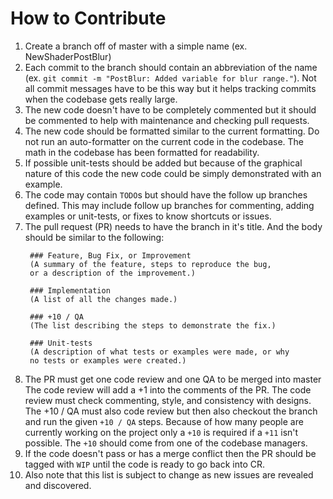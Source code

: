 # How to Contribute

1. Create a branch off of master with a simple name (ex. NewShaderPostBlur)
2. Each commit to the branch should contain an abbreviation of the name
   (ex. `git commit -m "PostBlur: Added variable for blur range."`).
   Not all commit messages have to be this way but it helps tracking
   commits when the codebase gets really large.
3. The new code doesn't have to be completely commented but it should be
   commented to help with maintenance and checking pull requests.
4. The new code should be formatted similar to the current formatting.
   Do not run an auto-formatter on the current code in the codebase.
   The math in the codebase has been formatted for readability.
5. If possible unit-tests should be added but because of the graphical
   nature of this code the new code could be simply demonstrated
   with an example.
6. The code may contain `TODO`s but should have the follow up branches
   defined. This may include follow up branches for commenting,
   adding examples or unit-tests, or fixes to know shortcuts or issues.
7. The pull request (PR) needs to have the branch in it's title.
   And the body should be similar to the following:
   ```
    ### Feature, Bug Fix, or Improvement
    (A summary of the feature, steps to reproduce the bug,
    or a description of the improvement.)

    ### Implementation
    (A list of all the changes made.)

    ### +10 / QA
    (The list describing the steps to demonstrate the fix.)

    ### Unit-tests
    (A description of what tests or examples were made, or why
    no tests or examples were created.)
   ```
8. The PR must get one code review and one QA to be merged into master
   The code review will add a +1 into the comments of the PR.
   The code review must check commenting, style, and consistency with
   designs. The +10 / QA must also code review but then also checkout
   the branch and run the given `+10 / QA` steps. Because of how many
   people are currently working on the project only a `+10` is required
   if a `+11` isn't possible. The `+10` should come from one of the
   codebase managers.
9. If the code doesn't pass or has a merge conflict then the PR
   should be tagged with `WIP` until the code is ready to go back into CR.
10. Also note that this list is subject to change as new issues
    are revealed and discovered.
